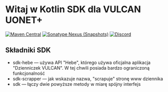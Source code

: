 # Witaj w Kotlin SDK dla VULCAN UONET+

[![Maven Central](https://img.shields.io/maven-central/v/io.github.freewulkanowy.sdk?style=flat-square)](https://search.maven.org/artifact/io.github.freewulkanowy.sdk)
[![Sonatype Nexus (Snapshots)](https://img.shields.io/nexus/s/io.github.freewulkanowy.sdk?server=https%3A%2F%2Fs01.oss.sonatype.org&style=flat-square)](https://s01.oss.sonatype.org/content/repositories/snapshots/io.github.freewulkanowy.sdk/)
[![Discord](https://img.shields.io/discord/390889354199040011.svg?style=flat-square)](https://discord.gg/vccAQBr)

## Składniki SDK

- sdk-hebe — używa API "Hebe", którego używa oficjalna aplikacja "Dzienniczek VULCAN". W tej chwili posiada bardzo ograniczoną funkcjonalność
- sdk-scrapper — jak wskazuje nazwa, "scrapuje" stronę www dziennika
- sdk — łączy dwie powyższe metody w miarę spójny interfejs
